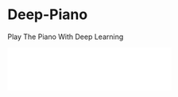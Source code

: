 # Deep-Piano
Play The Piano With Deep Learning
<iframe frameborder="no" border="0" marginwidth="0" marginheight="0" width=330 height=86 src="outputs/demo_1.mid"></iframe>
